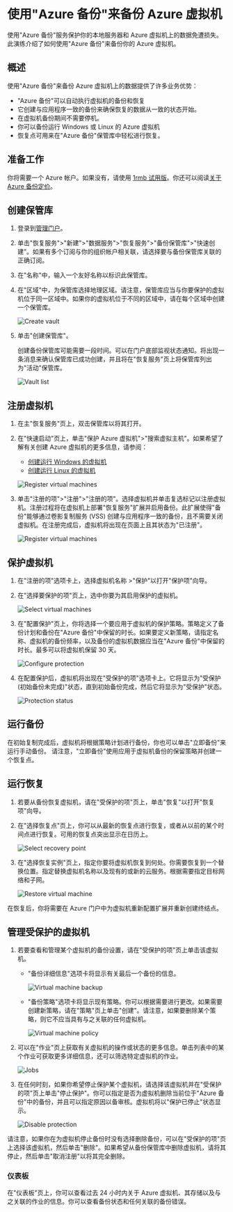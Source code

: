 ﻿<properties 
	pageTitle="使用Azure 备份来备份Azure 虚拟机" 
	description="使用此演练部署Azure备份来备份虚拟机。" 
	services="backup" 
	documentationCenter="" 
	authors="raynew" 
	manager="jwhit" 
	editor="tysonn"/>

<tags ms.service="backup" ms.date="03/26/2015" wacn.date="04/11/2015"/>

# 使用"Azure 备份"来备份 Azure 虚拟机

使用"Azure 备份"服务保护你的本地服务器和 Azure 虚拟机上的数据免遭损失。此演练介绍了如何使用"Azure 备份"来备份你的 Azure 虚拟机。

## 概述

使用"Azure 备份"来备份 Azure 虚拟机上的数据提供了许多业务优势：

- "Azure 备份"可以自动执行虚拟机的备份和恢复
- 它创建与应用程序一致的备份来确保恢复的数据从一致的状态开始。
- 在虚拟机备份期间不需要停机。
- 你可以备份运行 Windows 或 Linux 的 Azure 虚拟机
- 恢复点可用来在"Azure 备份"保管库中轻松进行恢复。


## 准备工作

你将需要一个 Azure 帐户。如果没有，请使用 [1rmb 试用版](/pricing/1rmb-trial/)。你还可以阅读[关于 Azure 备份定价](/home/features/back-up/#price)。


## 创建保管库

1. 登录到[管理门户](https://manage.windowsazure.cn/)。
2. 单击"恢复服务">"新建">"数据服务">"恢复服务">"备份保管库">"快速创建"。如果有多个订阅与你的组织帐户相关联，请选择要与备份保管库关联的正确订阅。
3. 在"名称"中，输入一个友好名称以标识此保管库。
4. 在"区域"中，为保管库选择地理区域。请注意，保管库应当与你要保护的虚拟机位于同一区域中。如果你的虚拟机位于不同的区域中，请在每个区域中创建一个保管库。

	![Create vault](./media/backup-azure-vms/Backup_VaultCreate.png)

3. 单击"创建保管库"。

 	创建备份保管库可能需要一段时间。可以在门户底部监视状态通知。将出现一条消息来确认保管库已成功创建，并且将在"恢复服务"页上将保管库列出为"活动"保管库。 

	![Vault list](./media/backup-azure-vms/Backup_VaultsList.png)

## 注册虚拟机

1. 在主"恢复服务"页上，双击保管库以将其打开。
2. 在"快速启动"页上，单击"保护 Azure 虚拟机">"搜索虚拟主机"。如果希望了解有关创建 Azure 虚拟机的更多信息，请参阅：
	- [创建运行 Windows 的虚拟机](/documentation/articles/virtual-machines-windows-tutorial)
	- [创建运行 Linux 的虚拟机](/documentation/articles/virtual-machines-linux-tutorial)

	![Register virtual machines](./media/backup-azure-vms/Backup_QuickStart.png)

3. 单击"注册的项">"注册">"注册的项"。选择虚拟机并单击复选标记以注册虚拟机。注册过程将在虚拟机上部署"恢复服务"扩展并启用备份。此扩展使得"备份"能够通过卷影复制服务 (VSS) 创建与应用程序一致的备份，且不需要关闭虚拟机。在注册完成后，虚拟机将出现在页面上且其状态为"已注册"。

	![Register virtual machines](./media/backup-azure-vms/Backup_RegisteredVM.png)

## 保护虚拟机

1. 在"注册的项"选项卡上，选择虚拟机名称 >"保护"以打开"保护项"向导。
2. 在"选择要保护的项"页上，选中你要为其启用保护的虚拟机。 

	![Select virtual machines](./media/backup-azure-vms/Backup_ProtectWizard1.png)	
 
3. 在"配置保护"页上，你将选择一个要应用于虚拟机的保护策略。策略定义了备份计划和备份在"Azure 备份"中保留的时长。如果要定义新策略，请指定名称、虚拟机的备份频率，以及备份的虚拟机数据应当在"Azure 备份"中保留的时长。最多可以将虚拟机保留 30 天。

	![Configure protection](./media/backup-azure-vms/Backup_ProtectWizard2.png)

4. 在配置保护后，虚拟机将出现在"受保护的项"选项卡上。它将显示为"受保护(初始备份未完成)"状态，直到初始备份完成，然后它将显示为"受保护"状态。

	![Protection status](./media/backup-azure-vms/Backup_ProtectionPending.png)
 
## 运行备份

在初始复制完成后，虚拟机将根据策略计划进行备份，你也可以单击"立即备份"来运行手动备份。
请注意，"立即备份"使用应用于虚拟机备份的保留策略并创建一个恢复点。
 
 
 
## 运行恢复

1. 若要从备份恢复虚拟机，请在"受保护的项"页上，单击"恢复"以打开"恢复项"向导。
2. 在"选择恢复点"页上，你可以从最新的恢复点进行恢复，或者从以前的某个时间点进行恢复。可用的恢复点突出显示在日历上。

	![Select recovery point](./media/backup-azure-vms/Backup_Recovery1.png)

3.  在"选择恢复实例"页上，指定你要将虚拟机恢复到何处。你需要恢复到一个替换位置。指定替换虚拟机名称以及现有的或新的云服务。根据需要指定目标网络和子网。 

	![Restore virtual machine](./media/backup-azure-vms/Backup_Recovery2.png)

在恢复后，你将需要在 Azure 门户中为虚拟机重新配置扩展并重新创建终结点。 
 
## 管理受保护的虚拟机

1. 若要查看和管理某个虚拟机的备份设置，请在"受保护的项"页上单击该虚拟机。

	- "备份详细信息"选项卡将显示有关最后一个备份的信息。

		![Virtual machine backup](./media/backup-azure-vms/Backup_VMDetails.png)	

	- "备份策略"选项卡将显示现有策略。你可以根据需要进行更改。如果需要创建新策略，请在"策略"页上单击"创建"。请注意，如果要删除某个策略，则它不应当具有与之关联的任何虚拟机。

		![Virtual machine policy](./media/backup-azure-vms/Backup_VMPolicy.png)

2. 可以在"作业"页上获取有关虚拟机的操作或状态的更多信息。单击列表中的某个作业可获取更多详细信息，还可以筛选特定虚拟机的作业。

	![Jobs](./media/backup-azure-vms/Backup_Jobs.png)

3. 在任何时刻，如果你希望停止保护某个虚拟机，请选择该虚拟机并在"受保护的项"页上单击"停止保护"。你可以指定是否为虚拟机删除当前位于"Azure 备份"中的备份，并且可以指定原因以备审核。虚拟机将以"保护已停止"状态显示。

	![Disable protection](./media/backup-azure-vms/Backup_DisableProtection.png)

 请注意，如果你在为虚拟机停止备份时没有选择删除备份，可以在"受保护的项"页上选择该虚拟机，然后单击"删除"。如果希望从备份保管库中删除虚拟机，请将其停止，然后单击"取消注册"以将其完全删除。 

### 仪表板

在"仪表板"页上，你可以查看过去 24 小时内关于 Azure 虚拟机、其存储以及与之关联的作业的信息。你可以查看备份状态和任何关联的备份错误。 






<!--HONumber=51-->
